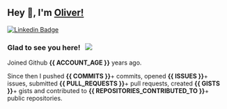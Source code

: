 ## Hey 👋, I'm [Oliver!](https://github.com/olizimmermann/)

[![Linkedin Badge](https://img.shields.io/badge/-LinkedIn-0e76a8?style=flat-square&logo=Linkedin&logoColor=white)](https://linkedin.com/in/zimmermann-oliver)
<!-- [![Website Badge](https://img.shields.io/badge/Website-3b5998?style=flat-square&logo=google-chrome&logoColor=white)](https://ozimmermann.com) -->
<!-- [![Twitter Badge](https://img.shields.io/badge/-Twitter-00acee?style=flat-square&logo=Twitter&logoColor=white)](https://twitter.com/zimmermannoli) -->
<!-- [![Instagram Badge](https://img.shields.io/badge/-Instagram-e4405f?style=flat-square&logo=Instagram&logoColor=white)](https://instagram.com/olizimmermann/) -->


### Glad to see you here! &nbsp; ![](https://visitor-badge.glitch.me/badge?page_id=olizimmermann.olizimmermann&style=flat-square&color=0088cc)


Joined Github **{{ ACCOUNT_AGE }}** years ago.

Since then I pushed **{{ COMMITS }}**+ commits, opened **{{ ISSUES }}**+ issues, submitted **{{ PULL_REQUESTS }}**+ pull requests, created **{{ GISTS }}**+ gists and contributed to **{{ REPOSITORIES_CONTRIBUTED_TO }}**+ public repositories.
